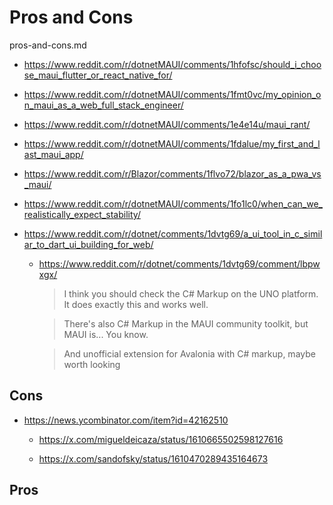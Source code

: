 # Pros and Cons

pros-and-cons.md


*   https://www.reddit.com/r/dotnetMAUI/comments/1hfofsc/should_i_choose_maui_flutter_or_react_native_for/

*   https://www.reddit.com/r/dotnetMAUI/comments/1fmt0vc/my_opinion_on_maui_as_a_web_full_stack_engineer/

*   https://www.reddit.com/r/dotnetMAUI/comments/1e4e14u/maui_rant/

*   https://www.reddit.com/r/dotnetMAUI/comments/1fdalue/my_first_and_last_maui_app/

*   https://www.reddit.com/r/Blazor/comments/1flvo72/blazor_as_a_pwa_vs_maui/

*   https://www.reddit.com/r/dotnetMAUI/comments/1fo1lc0/when_can_we_realistically_expect_stability/

*   https://www.reddit.com/r/dotnet/comments/1dvtg69/a_ui_tool_in_c_similar_to_dart_ui_building_for_web/

    *   https://www.reddit.com/r/dotnet/comments/1dvtg69/comment/lbpwxgx/

        > I think you should check the C# Markup on the UNO platform. It does exactly this and works well.

        > There's also C# Markup in the MAUI community toolkit, but MAUI is... You know.

        > And unofficial extension for Avalonia with C# markup, maybe worth looking


## Cons

*   https://news.ycombinator.com/item?id=42162510

    *   https://x.com/migueldeicaza/status/1610665502598127616

    *   https://x.com/sandofsky/status/1610470289435164673

## Pros